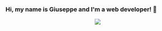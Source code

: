 ### Hi, my name is Giuseppe and I'm a web developer! 👋

<div id="header" align="center">
  <img src="https://media.giphy.com/media/9nUGqKJLH64NzA4cJv/giphy.gif" whidth="100"/>
</div>

<!--
**giuseppeAnzalone/giuseppeAnzalone** is a ✨ _special_ ✨ repository because its `README.md` (this file) appears on your GitHub profile.

Here are some ideas to get you started:

- 🔭 I’m currently working on ...
- 🌱 I’m currently learning ...
- 👯 I’m looking to collaborate on ...
- 🤔 I’m looking for help with ...
- 💬 Ask me about ...
- 📫 How to reach me: ...
- 😄 Pronouns: ...
- ⚡ Fun fact: ...
-->
